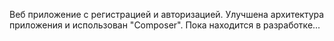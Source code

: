 Веб приложение с регистрацией и авторизацией.
Улучшена архитектура приложения и использован "Composer".
Пока находится в разработке...
